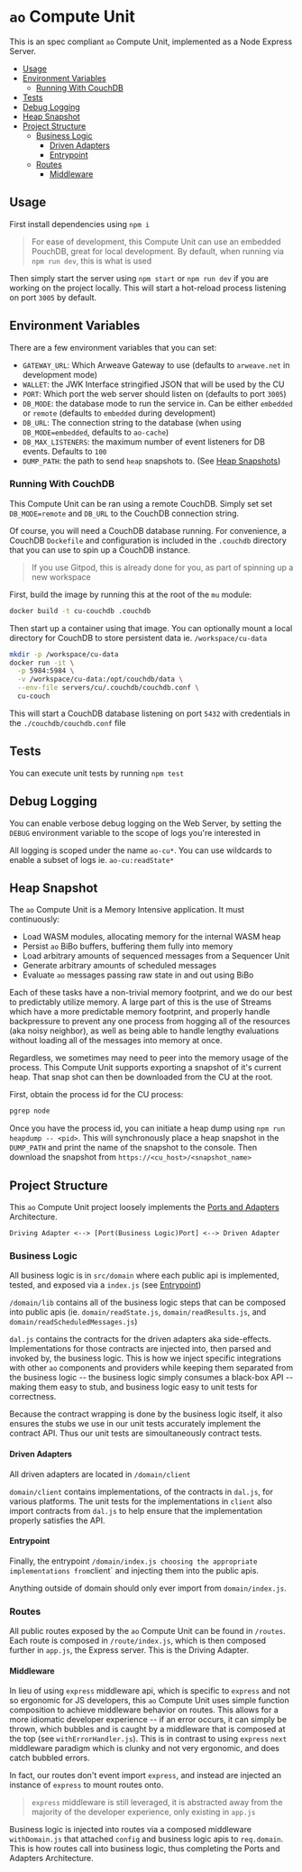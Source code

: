 # `ao` Compute Unit

This is an spec compliant `ao` Compute Unit, implemented as a Node Express
Server.

<!-- toc -->

- [Usage](#usage)
- [Environment Variables](#environment-variables)
  - [Running With CouchDB](#running-with-couchdb)
- [Tests](#tests)
- [Debug Logging](#debug-logging)
- [Heap Snapshot](#heap-snapshot)
- [Project Structure](#project-structure)
  - [Business Logic](#business-logic)
    - [Driven Adapters](#driven-adapters)
    - [Entrypoint](#entrypoint)
  - [Routes](#routes)
    - [Middleware](#middleware)

<!-- tocstop -->

## Usage

First install dependencies using `npm i`

> For ease of development, this Compute Unit can use an embedded PouchDB, great for local development. By default, when running via `npm run dev`,
> this is what is used

Then simply start the server using `npm start` or `npm run dev` if you are
working on the project locally. This will start a hot-reload process listening
on port `3005` by default.

## Environment Variables

There are a few environment variables that you can set:

- `GATEWAY_URL`: Which Arweave Gateway to use (defaults to `arweave.net` in
  development mode)
- `WALLET`: the JWK Interface stringified JSON that will be used by the CU
- `PORT`: Which port the web server should listen on (defaults to port `3005`)
- `DB_MODE`: the database mode to run the service in. Can be either `embedded` or `remote` (defaults to `embedded` during development)
- `DB_URL`: The connection string to the database (when using `DB_MODE=embedded`, defaults to `ao-cache`)
- `DB_MAX_LISTENERS`: the maximum number of event listeners for DB events.
  Defaults to `100`
- `DUMP_PATH`: the path to send `heap` snapshots to. (See
  [Heap Snapshots](#heap-snapshot))

### Running With CouchDB

This Compute Unit can be ran using a remote CouchDB. Simply set set `DB_MODE=remote`
and `DB_URL` to the CouchDB connection string.

Of course, you will need a CouchDB database running. For convenience, a CouchDB
`Dockefile` and configuration is included in the `.couchdb` directory that you
can use to spin up a CouchDB instance.

> If you use Gitpod, this is already done for you, as part of spinning up a new
> workspace

First, build the image by running this at the root of the `mu` module:

```sh
docker build -t cu-couchdb .couchdb
```

Then start up a container using that image. You can optionally mount a local
directory for CouchDB to store persistent data ie. `/workspace/cu-data`

```sh
mkdir -p /workspace/cu-data
docker run -it \
  -p 5984:5984 \
  -v /workspace/cu-data:/opt/couchdb/data \
  --env-file servers/cu/.couchdb/couchdb.conf \
  cu-couch
```

This will start a CouchDB database listening on port `5432` with credentials in
the `./couchdb/couchdb.conf` file

## Tests

You can execute unit tests by running `npm test`

## Debug Logging

You can enable verbose debug logging on the Web Server, by setting the `DEBUG`
environment variable to the scope of logs you're interested in

All logging is scoped under the name `ao-cu*`. You can use wildcards to enable a
subset of logs ie. `ao-cu:readState*`

## Heap Snapshot

The `ao` Compute Unit is a Memory Intensive application. It must continuously:

- Load WASM modules, allocating memory for the internal WASM heap
- Persist `ao` BiBo buffers, buffering them fully into memory
- Load arbitrary amounts of sequenced messages from a Sequencer Unit
- Generate arbitrary amounts of scheduled messages
- Evaluate `ao` messages passing raw state in and out using BiBo

Each of these tasks have a non-trivial memory footprint, and we do our best to
predictably utilize memory. A large part of this is the use of Streams which
have a more predictable memory footprint, and properly handle backpressure to
prevent any one process from hogging all of the resources (aka noisy neighbor),
as well as being able to handle lengthy evaluations without loading all of the
messages into memory at once.

Regardless, we sometimes may need to peer into the memory usage of the process.
This Compute Unit supports exporting a snapshot of it's current heap. That snap
shot can then be downloaded from the CU at the root.

First, obtain the process id for the CU process:

```sh
pgrep node
```

Once you have the process id, you can initiate a heap dump using
`npm run heapdump -- <pid>`. This will synchronously place a heap snapshot in
the `DUMP_PATH` and print the name of the snapshot to the console. Then download
the snapshot from `https://<cu_host>/<snapshot_name>`

## Project Structure

This `ao` Compute Unit project loosely implements the
[Ports and Adapters](https://medium.com/idealo-tech-blog/hexagonal-ports-adapters-architecture-e3617bcf00a0)
Architecture.

```
Driving Adapter <--> [Port(Business Logic)Port] <--> Driven Adapter
```

### Business Logic

All business logic is in `src/domain` where each public api is implemented,
tested, and exposed via a `index.js` (see [Entrypoint](#entrypoint))

`/domain/lib` contains all of the business logic steps that can be composed into
public apis (ie. `domain/readState.js`, `domain/readResults.js`, and
`domain/readScheduledMessages.js`)

`dal.js` contains the contracts for the driven adapters aka side-effects.
Implementations for those contracts are injected into, then parsed and invoked
by, the business logic. This is how we inject specific integrations with other
`ao` components and providers while keeping them separated from the business
logic -- the business logic simply consumes a black-box API -- making them easy
to stub, and business logic easy to unit tests for correctness.

Because the contract wrapping is done by the business logic itself, it also
ensures the stubs we use in our unit tests accurately implement the contract
API. Thus our unit tests are simoultaneously contract tests.

#### Driven Adapters

All driven adapters are located in `/domain/client`

`domain/client` contains implementations, of the contracts in `dal.js`, for
various platforms. The unit tests for the implementations in `client` also
import contracts from `dal.js` to help ensure that the implementation properly
satisfies the API.

#### Entrypoint

Finally, the entrypoint
`/domain/index.js choosing the appropriate implementations from`client` and
injecting them into the public apis.

Anything outside of domain should only ever import from `domain/index.js`.

### Routes

All public routes exposed by the `ao` Compute Unit can be found in `/routes`.
Each route is composed in `/route/index.js`, which is then composed further in
`app.js`, the Express server. This is the Driving Adapter.

#### Middleware

In lieu of using `express` middleware api, which is specific to `express` and
not so ergonomic for JS developers, this `ao` Compute Unit uses simple function
composition to achieve middleware behavior on routes. This allows for a more
idiomatic developer experience -- if an error occurs, it can simply be thrown,
which bubbles and is caught by a middleware that is composed at the top (see
`withErrorHandler.js`). This is in contrast to using `express` `next` middleware
paradigm which is clunky and not very ergonomic, and does catch bubbled errors.

In fact, our routes don't event import `express`, and instead are injected an
instance of `express` to mount routes onto.

> `express` middleware is still leveraged, it is abstracted away from the
> majority of the developer experience, only existing in `app.js`

Business logic is injected into routes via a composed middleware `withDomain.js`
that attached `config` and business logic apis to `req.domain`. This is how
routes call into business logic, thus completing the Ports and Adapters
Architecture.
